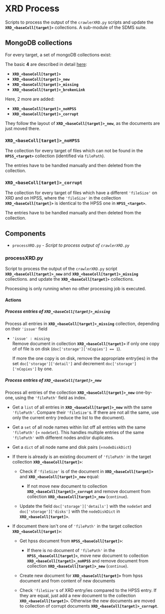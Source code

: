# XRD Process

Scripts to process the output of the `crawlerXRD.py` scripts and update the
**`XRD_<baseColl[target]>`** collections.
A sub-module of the SDMS suite.

## MongoDB collections
For every target, a set of mongoDB collections exist:  

The basic **4** are described in detail [here](README_CrawlerXRD#mongodb-collections):
* **`XRD_<baseColl[target]>`**
* **`XRD_<baseColl[target]>_new`**
* **`XRD_<baseColl[target]>_missing`**
* **`XRD_<baseColl[target]>_brokenLink`**

Here, 2 more are added:
* **`XRD_<baseColl[target]>_noHPSS`**
* **`XRD_<baseColl[target]>_corrupt`**

They follow the layout of **`XRD_<baseColl[target]>_new`**, as the documents
are just moved there.

### **`XRD_<baseColl[target]>_noHPSS`**
The collection for every target of files which can not be found in the
**`HPSS_<target>`** collection (identified via `filePath`).

The entries have to be handled manually and then deleted from the collection.

### **`XRD_<baseColl[target]>_corrupt`**
The collection for every target of files which have a different `'fileSize'` on XRD
and on HPSS, where the `'fileSize'` in the collection **`XRD_<baseColl[target]>`**
is identical to the HPSS one in **`HPSS_<target>`**.

The entries have to be handled manually and then deleted from the collection.

## Components
* `processXRD.py`      - *Script to process output of `crawlerXRD.py`*

### processXRD.py
Script to process the output of the `crawlerXRD.py` script
**`XRD_<baseColl[target]>_new`** and **`XRD_<baseColl[target]>_missing`** collections.
and update the **`XRD_<baseColl[target]>`** collections.

Processing is only running when no other processing job is executed.

#### Actions

##### Process entries of **`XRD_<baseColl[target]>_missing`**

Process all entries in **`XRD_<baseColl[target]>_missing`** collection, depending
on their `'issue'` field

* `'issue' : missing`  
  Remove document in collection **`XRD_<baseColl[target]>`** if only one copy of
  of file is on disk (`doc['storage']['nCopies'] == 1`).

  If more the one copy is on disk, remove the appropriate entry(ies) in the set
  `doc['storage']['detail']` and decrement `doc['storage']['nCopies']` by one.


##### Process entries of **`XRD_<baseColl[target]>_new`**

Process all entries of the collection **`XRD_<baseColl[target]>_new`**
one-by-one, using the `'filePath'` field as index.

* Get a `list` of all entries in **`XRD_<baseColl[target]>_new`** with the
  same `'filePath'`. Compare their `'fileSize'`s. If there are not all the
  same, use only the current entry (reduce the list to the document).

* Get a `set` of all node names within list off all entries with the same
  `'filePath'` (= `nodeSet`). This handles multiple entries of the same
  `'filePath'` with different nodes and/or duplicates.

* Get a `dict` of all node name and disk pairs (=`nodeDiskDict`)

* If there is already is an existing document of `'filePath'` in the target
  collection **`XRD_<baseColl[target]>`**:

  * Check if `'fileSize'` is of the document in **`XRD_<baseColl[target]>`**
    and **`XRD_<baseColl[target]>_new`** equal:
      * If not move new document to collection **`XRD_<baseColl[target]>_corrupt`**
        and remove document from collection **`XRD_<baseColl[target]>_new`**
        (`continue`).

  * Update the field `doc['storage']['details']` with the `nodeSet` and
    `doc['storage']['disks']` with the `nodeDiskDict` in **`XRD_<baseColl[target]>`**.

* If document there isn't one of `'filePath'` in the target collection
  **`XRD_<baseColl[target]>`**:

  * Get hpss document from **`HPSS_<baseColl[target]>`**:

    * If there is no document of `'filePath'` in the **`HPSS_<baseColl[target]>`**,
      move new document to collection **`XRD_<baseColl[target]>_noHPSS`** and
      remove document from collection **`XRD_<baseColl[target]>_new`**
      (`continue`).

  * Create new document for **`XRD_<baseColl[target]>`** from hpss document and from
    content of new documents

  * Check `'fileSize'`s of XRD entry/ies compared to the HPSS entry. If they
    are equal, just add a new document to the collection **`XRD_<baseColl[target]>`**.
    Otherwise the new documents are moved to collection of corrupt documents
    **`XRD_<baseColl[target]>_corrupt`**.
